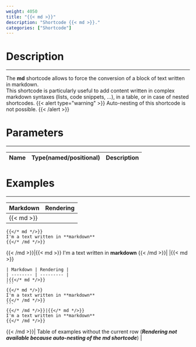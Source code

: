 ```yaml
---
weight: 4050
title: "{{< md >}}"
description: "Shortcode {{< md >}}."
categories: ["Shortcode"]
---
```


# Description
---

The **md** shortcode allows to force the conversion of a block of text written in markdown.  
This shortcode is particularly useful to add content written in complex markdown syntaxes (lists, code snippets, ...), in a table, or in case of nested shortcodes.
{{< alert type="warning" >}}
Auto-nesting of this shortcode is not possible.
{{< /alert >}}

# Parameters
---

| Name | Type(named/positional) | Description |
| ---- | ---------------------- | ----------- |

# Examples
---

| Markdown | Rendering |
| -------- | --------- |
|{{< md >}}
```
{{</* md */>}}
I'm a text written in **markdown**
{{</* /md */>}}
```
{{< /md >}}|{{< md >}}
I'm a text written in **markdown**
{{< /md >}}|
|{{< md >}}
~~~
| Markdown | Rendering |
| -------- | --------- |
|{{</* md */>}}
```
{{</* md */>}}
I'm a text written in **markdown**
{{</* /md */>}}
```
{{</* /md */>}}|{{</* md */>}}
I'm a text written in **markdown**
{{</* /md */>}}
~~~
{{< /md >}}| Table of examples without the current row (***Rendering not available because auto-nesting of the md shortcode***) |
